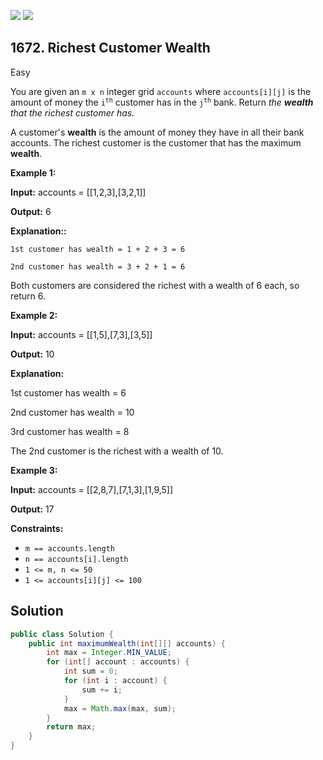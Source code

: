 [![](https://img.shields.io/github/stars/javadev/LeetCode-in-Java?label=Stars&style=flat-square)](https://github.com/javadev/LeetCode-in-Java)
[![](https://img.shields.io/github/forks/javadev/LeetCode-in-Java?label=Fork%20me%20on%20GitHub%20&style=flat-square)](https://github.com/javadev/LeetCode-in-Java/fork)

## 1672\. Richest Customer Wealth

Easy

You are given an `m x n` integer grid `accounts` where `accounts[i][j]` is the amount of money the <code>i<sup>th</sup></code> customer has in the <code>j<sup>th</sup></code> bank. Return _the **wealth** that the richest customer has._

A customer's **wealth** is the amount of money they have in all their bank accounts. The richest customer is the customer that has the maximum **wealth**.

**Example 1:**

**Input:** accounts = \[\[1,2,3],[3,2,1]]

**Output:** 6

**Explanation::**

`1st customer has wealth = 1 + 2 + 3 = 6`

`2nd customer has wealth = 3 + 2 + 1 = 6`

Both customers are considered the richest with a wealth of 6 each, so return 6. 

**Example 2:**

**Input:** accounts = \[\[1,5],[7,3],[3,5]]

**Output:** 10

**Explanation:**

1st customer has wealth = 6

2nd customer has wealth = 10

3rd customer has wealth = 8

The 2nd customer is the richest with a wealth of 10.

**Example 3:**

**Input:** accounts = \[\[2,8,7],[7,1,3],[1,9,5]]

**Output:** 17 

**Constraints:**

*   `m == accounts.length`
*   `n == accounts[i].length`
*   `1 <= m, n <= 50`
*   `1 <= accounts[i][j] <= 100`

## Solution

```java
public class Solution {
    public int maximumWealth(int[][] accounts) {
        int max = Integer.MIN_VALUE;
        for (int[] account : accounts) {
            int sum = 0;
            for (int i : account) {
                sum += i;
            }
            max = Math.max(max, sum);
        }
        return max;
    }
}
```